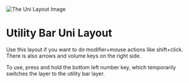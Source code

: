 ![The Uni Layout Image](https://i.imgur.com/7Capi8W.png)

# Utility Bar Uni Layout

Use this layout if you want to do modifier+mouse actions like shift+click. There is also arrows and volume keys on the right side.

To use, press and hold the bottom left number key, which temporarily switches the layer to the utility bar layer.
